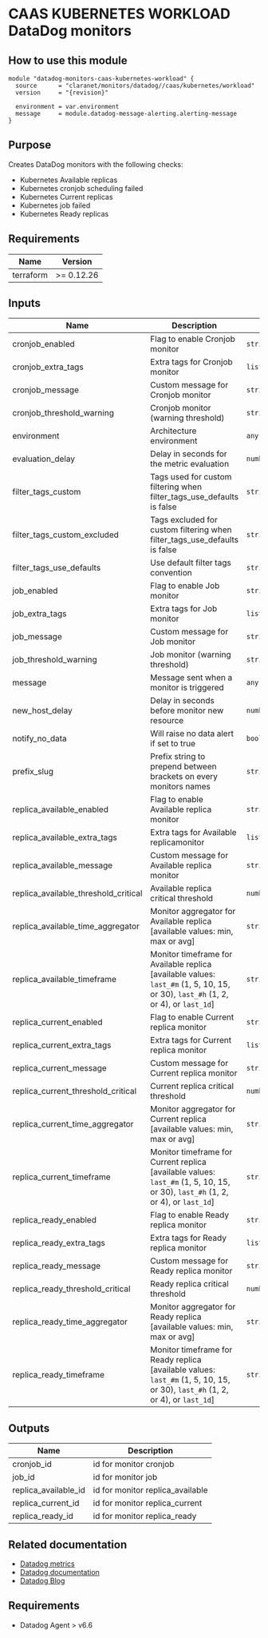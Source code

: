 # CAAS KUBERNETES WORKLOAD DataDog monitors

## How to use this module

```hcl
module "datadog-monitors-caas-kubernetes-workload" {
  source      = "claranet/monitors/datadog//caas/kubernetes/workload"
  version     = "{revision}"

  environment = var.environment
  message     = module.datadog-message-alerting.alerting-message
}

```

## Purpose

Creates DataDog monitors with the following checks:

- Kubernetes Available replicas
- Kubernetes cronjob scheduling failed
- Kubernetes Current replicas
- Kubernetes job failed
- Kubernetes Ready replicas

## Requirements

| Name | Version |
|------|---------|
| terraform | >= 0.12.26 |

## Inputs

| Name | Description | Type | Default | Required |
|------|-------------|------|---------|:--------:|
| cronjob\_enabled | Flag to enable Cronjob monitor | `string` | `"true"` | no |
| cronjob\_extra\_tags | Extra tags for Cronjob monitor | `list(string)` | `[]` | no |
| cronjob\_message | Custom message for Cronjob monitor | `string` | `""` | no |
| cronjob\_threshold\_warning | Cronjob monitor (warning threshold) | `string` | `3` | no |
| environment | Architecture environment | `any` | n/a | yes |
| evaluation\_delay | Delay in seconds for the metric evaluation | `number` | `15` | no |
| filter\_tags\_custom | Tags used for custom filtering when filter\_tags\_use\_defaults is false | `string` | `"*"` | no |
| filter\_tags\_custom\_excluded | Tags excluded for custom filtering when filter\_tags\_use\_defaults is false | `string` | `""` | no |
| filter\_tags\_use\_defaults | Use default filter tags convention | `string` | `"true"` | no |
| job\_enabled | Flag to enable Job monitor | `string` | `"true"` | no |
| job\_extra\_tags | Extra tags for Job monitor | `list(string)` | `[]` | no |
| job\_message | Custom message for Job monitor | `string` | `""` | no |
| job\_threshold\_warning | Job monitor (warning threshold) | `string` | `3` | no |
| message | Message sent when a monitor is triggered | `any` | n/a | yes |
| new\_host\_delay | Delay in seconds before monitor new resource | `number` | `300` | no |
| notify\_no\_data | Will raise no data alert if set to true | `bool` | `true` | no |
| prefix\_slug | Prefix string to prepend between brackets on every monitors names | `string` | `""` | no |
| replica\_available\_enabled | Flag to enable Available replica monitor | `string` | `"true"` | no |
| replica\_available\_extra\_tags | Extra tags for Available replicamonitor | `list(string)` | `[]` | no |
| replica\_available\_message | Custom message for Available replica monitor | `string` | `""` | no |
| replica\_available\_threshold\_critical | Available replica critical threshold | `number` | `1` | no |
| replica\_available\_time\_aggregator | Monitor aggregator for Available replica [available values: min, max or avg] | `string` | `"max"` | no |
| replica\_available\_timeframe | Monitor timeframe for Available replica [available values: `last_#m` (1, 5, 10, 15, or 30), `last_#h` (1, 2, or 4), or `last_1d`] | `string` | `"last_15m"` | no |
| replica\_current\_enabled | Flag to enable Current replica monitor | `string` | `"true"` | no |
| replica\_current\_extra\_tags | Extra tags for Current replica monitor | `list(string)` | `[]` | no |
| replica\_current\_message | Custom message for Current replica monitor | `string` | `""` | no |
| replica\_current\_threshold\_critical | Current replica critical threshold | `number` | `1` | no |
| replica\_current\_time\_aggregator | Monitor aggregator for Current replica [available values: min, max or avg] | `string` | `"max"` | no |
| replica\_current\_timeframe | Monitor timeframe for Current replica [available values: `last_#m` (1, 5, 10, 15, or 30), `last_#h` (1, 2, or 4), or `last_1d`] | `string` | `"last_15m"` | no |
| replica\_ready\_enabled | Flag to enable Ready replica monitor | `string` | `"true"` | no |
| replica\_ready\_extra\_tags | Extra tags for Ready replica monitor | `list(string)` | `[]` | no |
| replica\_ready\_message | Custom message for Ready replica monitor | `string` | `""` | no |
| replica\_ready\_threshold\_critical | Ready replica critical threshold | `number` | `1` | no |
| replica\_ready\_time\_aggregator | Monitor aggregator for Ready replica [available values: min, max or avg] | `string` | `"max"` | no |
| replica\_ready\_timeframe | Monitor timeframe for Ready replica [available values: `last_#m` (1, 5, 10, 15, or 30), `last_#h` (1, 2, or 4), or `last_1d`] | `string` | `"last_5m"` | no |

## Outputs

| Name | Description |
|------|-------------|
| cronjob\_id | id for monitor cronjob |
| job\_id | id for monitor job |
| replica\_available\_id | id for monitor replica\_available |
| replica\_current\_id | id for monitor replica\_current |
| replica\_ready\_id | id for monitor replica\_ready |

## Related documentation

* [Datadog metrics](https://docs.datadoghq.com/agent/kubernetes/metrics/)
* [Datadog documentation](https://docs.datadoghq.com/integrations/kubernetes/)
* [Datadog Blog](https://www.datadoghq.com/blog/monitor-kubernetes-docker/)

## Requirements

* Datadog Agent > v6.6
